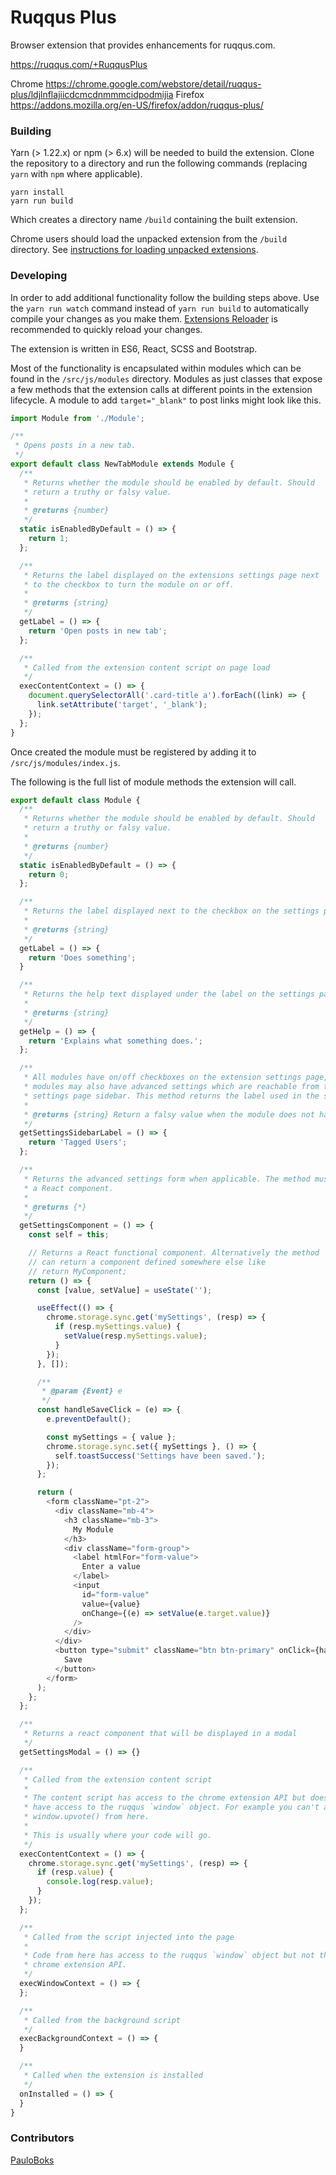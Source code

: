 Ruqqus Plus
===========
Browser extension that provides enhancements for ruqqus.com.

https://ruqqus.com/+RuqqusPlus

Chrome https://chrome.google.com/webstore/detail/ruqqus-plus/ldjlnflajiicdcmcdnmmmcidpodmijia
Firefox https://addons.mozilla.org/en-US/firefox/addon/ruqqus-plus/

### Building
Yarn (> 1.22.x) or npm (> 6.x) will be needed to build the extension. Clone the repository to a directory and run the following commands (replacing `yarn` with `npm` where applicable).

```
yarn install
yarn run build
```
Which creates a directory name `/build` containing the built extension.

Chrome users should load the unpacked extension from the `/build` directory. See [instructions for loading unpacked extensions](https://webkul.com/blog/how-to-install-the-unpacked-extension-in-chrome/).

### Developing
In order to add additional functionality follow the building steps above. Use the `yarn run watch` command instead of `yarn run build` to automatically compile your changes as you make them. [Extensions Reloader](https://chrome.google.com/webstore/detail/extensions-reloader/fimgfedafeadlieiabdeeaodndnlbhid) is recommended to quickly reload your changes.

The extension is written in ES6, React, SCSS and Bootstrap.

Most of the functionality is encapsulated within modules which can be found in the `/src/js/modules` directory. Modules as just classes that expose a few methods that the extension calls at different points in the extension lifecycle. A module to add `target="_blank"` to post links might look like this.

```js
import Module from './Module';

/**
 * Opens posts in a new tab.
 */
export default class NewTabModule extends Module {
  /**
   * Returns whether the module should be enabled by default. Should
   * return a truthy or falsy value.
   *
   * @returns {number}
   */
  static isEnabledByDefault = () => {
    return 1;
  };

  /**
   * Returns the label displayed on the extensions settings page next
   * to the checkbox to turn the module on or off.
   *
   * @returns {string}
   */
  getLabel = () => {
    return 'Open posts in new tab';
  };

  /**
   * Called from the extension content script on page load
   */
  execContentContext = () => {
    document.querySelectorAll('.card-title a').forEach((link) => {
      link.setAttribute('target', '_blank');
    });
  };
}
```

Once created the module must be registered by adding it to `/src/js/modules/index.js`.

The following is the full list of module methods the extension will call.

```js
export default class Module {
  /**
   * Returns whether the module should be enabled by default. Should
   * return a truthy or falsy value.
   *
   * @returns {number}
   */
  static isEnabledByDefault = () => {
    return 0;
  };

  /**
   * Returns the label displayed next to the checkbox on the settings page
   *
   * @returns {string}
   */
  getLabel = () => {
    return 'Does something';
  }

  /**
   * Returns the help text displayed under the label on the settings page
   *
   * @returns {string}
   */
  getHelp = () => {
    return 'Explains what something does.';
  };

  /**
   * All modules have on/off checkboxes on the extension settings page, but
   * modules may also have advanced settings which are reachable from the
   * settings page sidebar. This method returns the label used in the sidebar.
   *
   * @returns {string} Return a falsy value when the module does not have settings
   */
  getSettingsSidebarLabel = () => {
    return 'Tagged Users';
  };

  /**
   * Returns the advanced settings form when applicable. The method must return
   * a React component.
   *
   * @returns {*}
   */
  getSettingsComponent = () => {
    const self = this;

    // Returns a React functional component. Alternatively the method
    // can return a component defined somewhere else like
    // return MyComponent;
    return () => {
      const [value, setValue] = useState('');

      useEffect(() => {
        chrome.storage.sync.get('mySettings', (resp) => {
          if (resp.mySettings.value) {
            setValue(resp.mySettings.value);
          }
        });
      }, []);

      /**
       * @param {Event} e
       */
      const handleSaveClick = (e) => {
        e.preventDefault();

        const mySettings = { value };
        chrome.storage.sync.set({ mySettings }, () => {
          self.toastSuccess('Settings have been saved.');
        });
      };

      return (
        <form className="pt-2">
          <div className="mb-4">
            <h3 className="mb-3">
              My Module
            </h3>
            <div className="form-group">
              <label htmlFor="form-value">
                Enter a value
              </label>
              <input
                id="form-value"
                value={value}
                onChange={(e) => setValue(e.target.value)}
              />
            </div>
          </div>
          <button type="submit" className="btn btn-primary" onClick={handleSaveClick}>
            Save
          </button>
        </form>
      );
    };
  };

  /**
   * Returns a react component that will be displayed in a modal
   */
  getSettingsModal = () => {}

  /**
   * Called from the extension content script
   *
   * The content script has access to the chrome extension API but does not
   * have access to the ruqqus `window` object. For example you can't access
   * window.upvote() from here.
   *
   * This is usually where your code will go.
   */
  execContentContext = () => {
    chrome.storage.sync.get('mySettings', (resp) => {
      if (resp.value) {
        console.log(resp.value);
      }
    });
  };

  /**
   * Called from the script injected into the page
   *
   * Code from here has access to the ruqqus `window` object but not the
   * chrome extension API.
   */
  execWindowContext = () => {
  };

  /**
   * Called from the background script
   */
  execBackgroundContext = () => {
  }

  /**
   * Called when the extension is installed
   */
  onInstalled = () => {
  }
}
```

### Contributors
[PauloBoks](https://github.com/PauloBoks)

